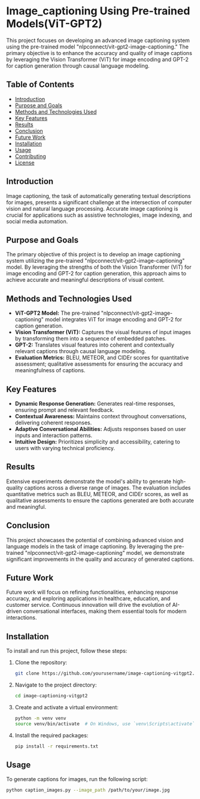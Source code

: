 # Image_captioning Using Pre-trained Models(ViT-GPT2)

This project focuses on developing an advanced image captioning system using the pre-trained model "nlpconnect/vit-gpt2-image-captioning." The primary objective is to enhance the accuracy and quality of image captions by leveraging the Vision Transformer (ViT) for image encoding and GPT-2 for caption generation through causal language modeling.

## Table of Contents

- [Introduction](#introduction)
- [Purpose and Goals](#purpose-and-goals)
- [Methods and Technologies Used](#methods-and-technologies-used)
- [Key Features](#key-features)
- [Results](#results)
- [Conclusion](#conclusion)
- [Future Work](#future-work)
- [Installation](#installation)
- [Usage](#usage)
- [Contributing](#contributing)
- [License](#license)

## Introduction

Image captioning, the task of automatically generating textual descriptions for images, presents a significant challenge at the intersection of computer vision and natural language processing. Accurate image captioning is crucial for applications such as assistive technologies, image indexing, and social media automation.

## Purpose and Goals

The primary objective of this project is to develop an image captioning system utilizing the pre-trained "nlpconnect/vit-gpt2-image-captioning" model. By leveraging the strengths of both the Vision Transformer (ViT) for image encoding and GPT-2 for caption generation, this approach aims to achieve accurate and meaningful descriptions of visual content.

## Methods and Technologies Used

- **ViT-GPT2 Model:** The pre-trained "nlpconnect/vit-gpt2-image-captioning" model integrates ViT for image encoding and GPT-2 for caption generation.
- **Vision Transformer (ViT):** Captures the visual features of input images by transforming them into a sequence of embedded patches.
- **GPT-2:** Translates visual features into coherent and contextually relevant captions through causal language modeling.
- **Evaluation Metrics:** BLEU, METEOR, and CIDEr scores for quantitative assessment; qualitative assessments for ensuring the accuracy and meaningfulness of captions.

## Key Features

- **Dynamic Response Generation:** Generates real-time responses, ensuring prompt and relevant feedback.
- **Contextual Awareness:** Maintains context throughout conversations, delivering coherent responses.
- **Adaptive Conversational Abilities:** Adjusts responses based on user inputs and interaction patterns.
- **Intuitive Design:** Prioritizes simplicity and accessibility, catering to users with varying technical proficiency.

## Results

Extensive experiments demonstrate the model's ability to generate high-quality captions across a diverse range of images. The evaluation includes quantitative metrics such as BLEU, METEOR, and CIDEr scores, as well as qualitative assessments to ensure the captions generated are both accurate and meaningful.

## Conclusion

This project showcases the potential of combining advanced vision and language models in the task of image captioning. By leveraging the pre-trained "nlpconnect/vit-gpt2-image-captioning" model, we demonstrate significant improvements in the quality and accuracy of generated captions.

## Future Work

Future work will focus on refining functionalities, enhancing response accuracy, and exploring applications in healthcare, education, and customer service. Continuous innovation will drive the evolution of AI-driven conversational interfaces, making them essential tools for modern interactions.

## Installation

To install and run this project, follow these steps:

1. Clone the repository:
    ```sh
    git clone https://github.com/yourusername/image-captioning-vitgpt2.git
    ```

2. Navigate to the project directory:
    ```sh
    cd image-captioning-vitgpt2
    ```

3. Create and activate a virtual environment:
    ```sh
    python -m venv venv
    source venv/bin/activate  # On Windows, use `venv\Scripts\activate`
    ```

4. Install the required packages:
    ```sh
    pip install -r requirements.txt
    ```

## Usage

To generate captions for images, run the following script:

```sh
python caption_images.py --image_path /path/to/your/image.jpg

